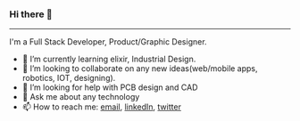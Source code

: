 ### Hi there 👋
----------------------
I'm a Full Stack Developer, Product/Graphic Designer. 


- 🌱 I’m currently learning elixir, Industrial Design.
- 👯 I’m looking to collaborate on any new ideas(web/mobile apps, robotics, IOT, designing). 
- 🤔 I’m looking for help with PCB design and CAD 
- 💬 Ask me about any technology
- 📫 How to reach me: [email](csreddy1998@gmail.com), [linkedIn](https://www.linkedin.com/in/chandra-shekar-reddy-74210b120/), [twitter](https://twitter.com/csreddy1998)
<!--
**csreddy98/csreddy98** is a ✨ _special_ ✨ repository because its `README.md` (this file) appears on your GitHub profile.

Here are some ideas to get you started:

- 🔭 I’m currently working on ...
- 😄 Pronouns: ...
- ⚡ Fun fact: ...
-->
